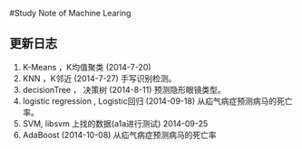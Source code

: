 ﻿#Study Note of Machine Learing

## 更新日志

1.  K-Means ，K均值聚类  (2014-7-20)
2.  KNN ，K邻近      (2014-7-27) 手写识别检测。
3.  decisionTree ， 决策树  (2014-8-11) 预测隐形眼镜类型。
4.  logistic regression , Logistic回归 (2014-09-18) 从疝气病症预测病马的死亡率。
5.  SVM,  libsvm 上找的数据(a1a进行测试)  2014-09-25
6.  AdaBoost (2014-10-08) 从疝气病症预测病马的死亡率
